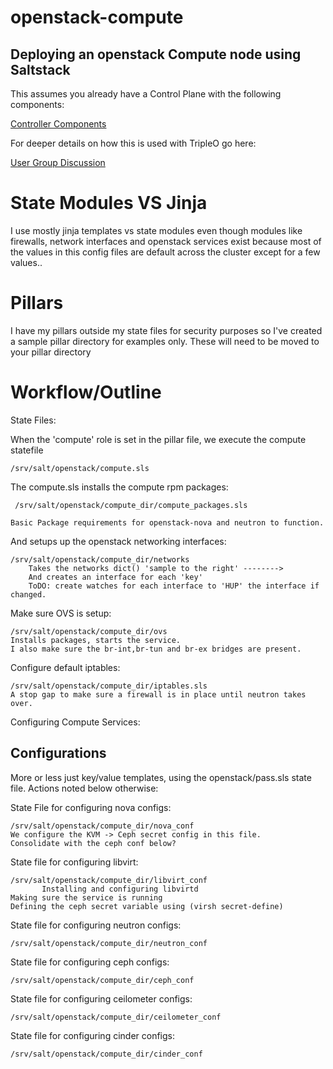 # openstack-compute

## Deploying an openstack Compute node using Saltstack 
This assumes you already have a Control Plane with the following components:

[Controller Components](ControllerReqs.md)

For deeper details on how this is used with TripleO go here:

[User Group Discussion](Cloud-Update.pdf)

# State Modules VS Jinja

I use mostly jinja templates vs state modules even  though modules like firewalls, network interfaces and openstack services exist because most of the values in this config files are default across the cluster except for a few values..

# Pillars
I have my pillars outside my state files for security purposes so I've created a sample pillar directory for examples only.  These will need to be moved to your pillar directory

# Workflow/Outline

State Files:

When the 'compute' role is set in the pillar file, we execute the compute statefile 

	/srv/salt/openstack/compute.sls

The compute.sls installs the compute rpm packages:

	 /srv/salt/openstack/compute_dir/compute_packages.sls

	Basic Package requirements for openstack-nova and neutron to function.

And setups up the openstack networking interfaces:

	/srv/salt/openstack/compute_dir/networks
		Takes the networks dict() 'sample to the right' -------->
		And creates an interface for each 'key'
		ToDO: create watches for each interface to 'HUP' the interface if changed.
		
Make sure OVS is setup:

	/srv/salt/openstack/compute_dir/ovs
	Installs packages, starts the service.  
	I also make sure the br-int,br-tun and br-ex bridges are present. 
	
Configure default iptables:

	/srv/salt/openstack/compute_dir/iptables.sls
	A stop gap to make sure a firewall is in place until neutron takes over.
Configuring Compute Services:


## Configurations
More or less just key/value templates, using the openstack/pass.sls state file. Actions noted below otherwise:

State File for configuring nova  configs:

	/srv/salt/openstack/compute_dir/nova_conf
	We configure the KVM -> Ceph secret config in this file.  
	Consolidate with the ceph conf below?

State file for configuring libvirt:

	/srv/salt/openstack/compute_dir/libvirt_conf
           Installing and configuring libvirtd 
	Making sure the service is running
	Defining the ceph secret variable using (virsh secret-define)
State file for configuring neutron configs:

	/srv/salt/openstack/compute_dir/neutron_conf

State file for configuring ceph configs:

	/srv/salt/openstack/compute_dir/ceph_conf

State file for configuring ceilometer configs:

	/srv/salt/openstack/compute_dir/ceilometer_conf

State file for configuring cinder configs:

	/srv/salt/openstack/compute_dir/cinder_conf
